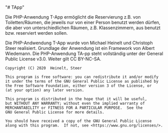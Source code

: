 "# TApp" 

Die PHP-Anwendung T-App ermöglicht die Reservierung z.B. von Toiletten/Räumen, die jeweils nur von einer Person benutzt werden dürfen, die aber von unterschiedlichen Räumen, z.B. Klassenzimmern, aus benutzt bzw. reserviert werden sollen.

Die PHP-Andwendung T-App wurde von Michael Heinelt und Christoph Steer realisiert. Grundlage der Anwendung ist ein Framework von Albert Wiedemann.
Die PHP-Anwendung TA-pp steht vollständig unter der General Public License v3.0. Weiter gilt CC BY-NC-SA. 


    Copyright (C) 2020  Heinelt, Steer

    This program is free software: you can redistribute it and/or modify
    it under the terms of the GNU General Public License as published by
    the Free Software Foundation, either version 3 of the License, or
    (at your option) any later version.

    This program is distributed in the hope that it will be useful,
    but WITHOUT ANY WARRANTY; without even the implied warranty of
    MERCHANTABILITY or FITNESS FOR A PARTICULAR PURPOSE.  See the
    GNU General Public License for more details.

    You should have received a copy of the GNU General Public License
    along with this program.  If not, see <https://www.gnu.org/licenses/>.
